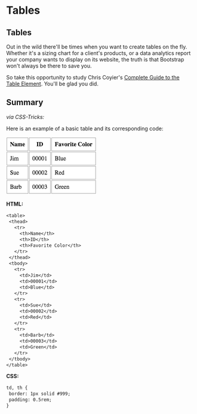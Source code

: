 # Tables

## Tables

Out in the wild there'll be times when you want to create tables on the fly. Whether it's a sizing chart for a client's products, or a data analytics report your company wants to display on its website, the truth is that Bootstrap won't always be there to save you.

So take this opportunity to study Chris Coyier's [Complete Guide to the Table Element](https://css-tricks.com/complete-guide-table-element/). You'll be glad you did.

## Summary

_via CSS-Tricks:_

Here is an example of a basic table and its corresponding code:

![](../../.gitbook/assets/basic_table.png)

**HTML:**

```text
<table>
 <thead>
   <tr>
     <th>Name</th>
     <th>ID</th>
     <th>Favorite Color</th>
   </tr>
 </thead>
 <tbody>
   <tr>
     <td>Jim</td>
     <td>00001</td>
     <td>Blue</td>
   </tr>
   <tr>
     <td>Sue</td>
     <td>00002</td>
     <td>Red</td>
   </tr>
   <tr>
     <td>Barb</td>
     <td>00003</td>
     <td>Green</td>
   </tr>
 </tbody>
</table>
```

**CSS:**

```text
td, th {
 border: 1px solid #999;
 padding: 0.5rem;
}
```

